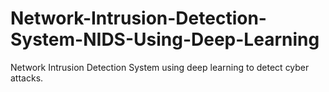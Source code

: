 # Network-Intrusion-Detection-System-NIDS-Using-Deep-Learning
Network Intrusion Detection System using deep learning to detect cyber attacks.
